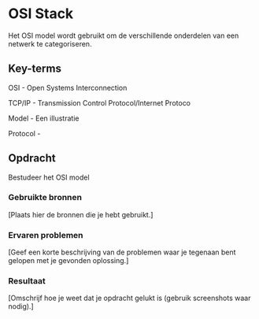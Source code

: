 # OSI Stack

Het OSI model wordt gebruikt om de verschillende onderdelen van een netwerk te categoriseren.

## Key-terms

OSI - Open Systems Interconnection

TCP/IP - Transmission Control Protocol/Internet Protoco

Model - Een illustratie

Protocol - 


## Opdracht

Bestudeer het OSI model
### Gebruikte bronnen
[Plaats hier de bronnen die je hebt gebruikt.]

### Ervaren problemen
[Geef een korte beschrijving van de problemen waar je tegenaan bent gelopen met je gevonden oplossing.]

### Resultaat
[Omschrijf hoe je weet dat je opdracht gelukt is (gebruik screenshots waar nodig).]
